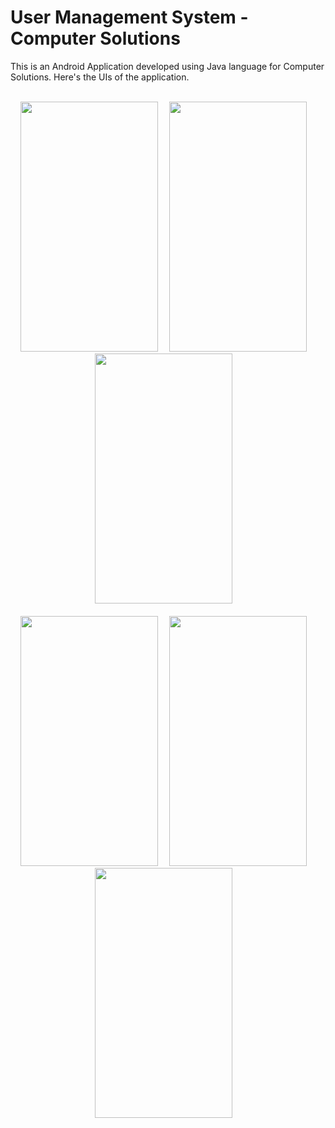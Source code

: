 # User Management System - Computer Solutions

This is an Android Application developed using Java language for Computer Solutions. Here's the UIs of the application.
<br/><br/>

<div align=center>
  <img src="https://user-images.githubusercontent.com/66903669/192133384-b9ef31a8-669c-4b4c-8f51-261145de0a4f.png" width="220" height="400" />&emsp;
  <img src="https://user-images.githubusercontent.com/66903669/192133378-bfc2d333-607c-45a5-b763-4bd97333f4f3.png" width="220" height="400" />&emsp;
  <img src="https://user-images.githubusercontent.com/66903669/192133379-70e93fcf-0f47-47ba-a6b9-5e07f6b9bce2.png" width="220" height="400" />&emsp;
  <br/><br/>
  <img src="https://user-images.githubusercontent.com/66903669/192133381-6459a09f-9145-4b6e-b69c-4bdc00e385ee.png" width="220" height="400" />&emsp;
  <img src="https://user-images.githubusercontent.com/66903669/192133382-96b65606-8a9a-49bd-a680-5c0978595e2d.png" width="220" height="400" />&emsp;
  <img src="https://user-images.githubusercontent.com/66903669/192133383-bf12c7c4-4345-482e-beb8-436fa32e0715.png" width="220" height="400" />&emsp;
</div>
